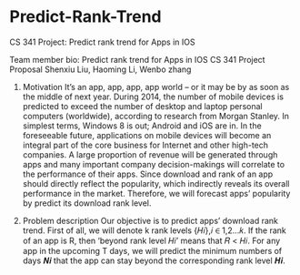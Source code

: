 # Predict-Rank-Trend
CS 341 Project: Predict rank trend for Apps in IOS

Team member bio:
Predict rank trend for Apps in IOS
CS 341 Project Proposal
Shenxiu Liu, Haoming Li, Wenbo zhang

1. Motivation
It’s an app, app, app, app world – or it may be by as soon as the middle of next year. During 2014, the number of mobile devices is predicted to exceed the number of desktop and laptop personal computers (worldwide), according to research from Morgan Stanley. In simplest terms, Windows 8 is out; Android and iOS are in.
In the foreseeable future, applications on mobile devices will become an integral part of the core business for Internet and other high-tech companies. A large proportion of revenue will be generated through apps and many important company decision-makings will correlate to the performance of their apps.
Since download and rank of an app should directly reflect the popularity, which indirectly reveals its overall performance in the market. Therefore, we will forecast apps’ popularity by predict its download rank level.

2. Problem description
Our objective is to predict apps’ download rank trend. First of all, we will denote k rank levels {𝐻𝑖},𝑖 ∈ 1,2...𝑘. If the rank of an app is R, then ‘beyond rank level 𝐻𝑖’ means that 𝑅 < 𝐻𝑖. For any app in the upcoming T days, we will predict the minimum numbers of days 𝑵𝒊 that the app can stay beyond the corresponding rank level 𝑯𝒊.
